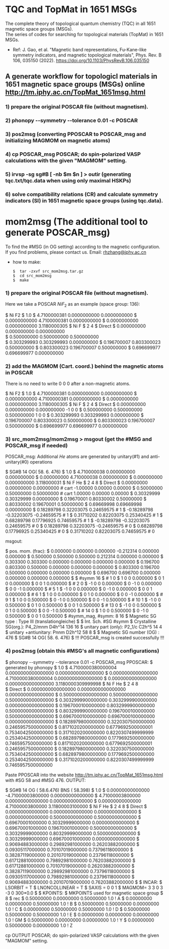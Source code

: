 # TQC and TopMat in 1651 MSGs
The complete theory of topological quantum chemistry (TQC) in all 1651 magnetic space groups (MSGs).</br>
The series of codes for searching for topological materials (TopMat) in 1651 MSGs.

* Ref: J. Gao, et al. "Magnetic band representations, Fu-Kane-like symmetry indicators, and magnetic topological materials", Phys. Rev. B 106, 035150 (2022). https://doi.org/10.1103/PhysRevB.106.035150  <br>

## A generate workflow for topologicl materials in 1651 magnetic space groups (MSGs) online http://tm.iphy.ac.cn/TopMat_1651msg.html
### 1) prepare the original POSCAR file (without magnetism).

### 2) phonopy --symmetry --tolerance 0.01 -c POSCAR

### 3) pos2msg (converting PPOSCAR to POSCAR_msg and initializing MAGMOM on magnetic atoms)
 
### 4) cp POSCAR_msg POSCAR; do spin-polarized VASP calculations with the given "MAGMOM" setting.

### 5) irvsp -sg sg#B [ -nb $m $n ] > outir (generating tqc.txt/tqc.data when using only maximal HSKPs)

### 6) solve compatibility relations (CR) and calculate symmetry indicators (SI) in 1651 magnetic space groups (using tqc.data).


# mom2msg (The additional tool to generate POSCAR_msg)
To find the #MSG (in OG setting) according to the magnetic configuration.</br>
If you find problems, please contact us. Email: rhzhang@iphy.ac.cn</br>


* how to make:

      $  tar -zxvf src_mom2msg.tar.gz
      $  cd src_mom2msg
      $  make

### 1) prepare the original POSCAR file (without magnetism).
Here we take a POSCAR $NiF_2$ as an example (space group: 136):

   $     Ni F2
   $     1.0
   $             4.7100000381         0.0000000000         0.0000000000
   $             0.0000000000         4.7100000381         0.0000000000
   $             0.0000000000         0.0000000000         3.1180000305
   $        Ni    F
   $         2    4
   $     Direct
   $          0.000000000         0.000000000         0.000000000  
   $          0.500000000         0.500000000         0.500000000  
   $          0.303299993         0.303299993         0.000000000
   $          0.196700007         0.803300023         0.500000000
   $          0.803300023         0.196700007         0.500000000
   $          0.696699977         0.696699977         0.000000000



### 2) add the MAGMOM (Cart. coord.) behind the magnetic atoms in POSCAR
There is no need to write 0 0 0 after a non-magnetic atoms.

   $     Ni F2
   $     1.0
   $             4.7100000381         0.0000000000         0.0000000000
   $             0.0000000000         4.7100000381         0.0000000000
   $             0.0000000000         0.0000000000         3.1180000305
   $        Ni    F
   $         2    4
   $     Direct
   $          0.000000000         0.000000000         0.000000000  -1 0 0
   $          0.500000000         0.500000000         0.500000000   1 0 0
   $          0.303299993         0.303299993         0.000000000
   $          0.196700007         0.803300023         0.500000000
   $          0.803300023         0.196700007         0.500000000
   $          0.696699977         0.696699977         0.000000000



### 3) src_mom2msg/mom2msg > msgout (get the #MSG and POSCAR_msg if needed)
POSCAR_msg: Additional $He$ atoms are generated by unitary(#1) and anti-unitary(#0) operations

   $     SG#B 14   OG( 58. 6. 476)
   $          1.0
   $          4.710000038     0.000000000     0.000000000
   $          0.000000000     4.710000038     0.000000000
   $          0.000000000     0.000000000     3.118000031
   $      Ni  F    He
   $        2   4   8
   $     Direct
   $       0.00000000  0.00000000  0.00000000  # cart -1.00000  0.00000  0.00000
   $       0.50000000  0.50000000  0.50000000  # cart  1.00000  0.00000  0.00000
   $       0.30329999  0.30329999  0.00000000
   $       0.19670001  0.80330002  0.50000000
   $       0.80330002  0.19670001  0.50000000
   $       0.69669998  0.69669998  0.00000000
   $       0.18289798  0.32203075  0.24659575  # 1
   $      -0.18289798 -0.32203075 -0.24659575  # 1
   $       0.31710202  0.82203075  0.25340425  # 1
   $       0.68289798  0.17796925  0.74659575  # 1
   $      -0.18289798 -0.32203075  0.24659575  # 0
   $       0.18289798  0.32203075 -0.24659575  # 0
   $       0.68289798  0.17796925  0.25340425  # 0
   $       0.31710202  0.82203075  0.74659575  # 0



msgout:

   $      pos. mom. (frac):
   $       0.000000  0.000000  0.000000 -0.212314  0.000000  0.000000
   $       0.500000  0.500000  0.500000  0.212314  0.000000  0.000000
   $       0.303300  0.303300  0.000000  0.000000  0.000000  0.000000
   $       0.196700  0.803300  0.500000  0.000000  0.000000  0.000000
   $       0.803300  0.196700  0.500000  0.000000  0.000000  0.000000
   $       0.696700  0.696700  0.000000  0.000000  0.000000  0.000000
   $
   $     #symm 16
   $     #  1   0
   $       1  0  0    0.000000
   $       0  1  0    0.000000
   $       0  0  1    0.000000
   $     #  2   0
   $      -1  0  0    0.000000
   $       0 -1  0    0.000000
   $       0  0 -1    0.000000
   $     #  5   1
   $      -1  0  0    0.000000
   $       0 -1  0    0.000000
   $       0  0  1    0.000000
   $     #  6   1
   $       1  0  0    0.000000
   $       0  1  0    0.000000
   $       0  0 -1    0.000000
   $     #  9   1
   $       1  0  0    0.500000
   $       0 -1  0    0.500000
   $       0  0 -1    0.500000
   $     # 10   1
   $      -1  0  0    0.500000
   $       0  1  0    0.500000
   $       0  0  1    0.500000
   $     # 13   0
   $      -1  0  0    0.500000
   $       0  1  0    0.500000
   $       0  0 -1    0.500000
   $     # 14   0
   $       1  0  0    0.500000
   $       0 -1  0    0.500000
   $       0  0  1    0.500000
   $     #symm_mag,  #symm:  8 16
   $     Magnetic SG type : Type III (translationgleiche)
   $
   $                                 Int.   Sch.    #SG   #symm
   $     Crystalline SG(org.):  P4_2/mnm    D4h^14  136   16
   $     unitary  part (only):    P2_1/c     C2h^5   14    4
   $     unitary +antiunitary:      Pnnm    D2h^12   58    8
   $
   $     Magnetic SG number (OG) :   476
   $      SG#B 14   OG( 58. 6. 476)
   $      !!! POSCAR_msg is created successfully !!!


### 4) pos2msg (obtain this #MSG's all magnetic configurations)
   $     phonopy --symmetry --tolerance 0.01 -c POSCAR_msg
PPOSCAR:
   $     generated by phonopy
   $        1.0 
   $          4.7100000380000004    0.0000000000000000    0.0000000000000000
   $          0.0000000000000000    4.7100000380000004    0.0000000000000000
   $          0.0000000000000000    0.0000000000000000    3.1180000309999998
   $     Ni F He
   $        2    4    8   
   $     Direct
   $       0.0000000000000000  0.0000000000000000  0.0000000000000000
   $       0.5000000000000000  0.5000000000000000  0.5000000000000000
   $       0.3032999900000000  0.3032999900000000  0.0000000000000000
   $       0.1967000100000000  0.8032999900000000  0.5000000000000000
   $       0.8032999900000000  0.1967000100000000  0.5000000000000000
   $       0.6967000100000000  0.6967000100000000  0.0000000000000000
   $       0.1828979800000000  0.3220307500000000  0.2465957500000000
   $       0.8171020200000000  0.6779692500000001  0.7534042500000000
   $       0.3171020200000000  0.8220307499999999  0.2534042500000000
   $       0.6828979800000000  0.1779692500000000  0.7465957500000000
   $       0.8171020200000000  0.6779692500000001  0.2465957500000000
   $       0.1828979800000000  0.3220307500000000  0.7534042500000000
   $       0.6828979800000000  0.1779692500000000  0.2534042500000000
   $       0.3171020200000000  0.8220307499999999  0.7465957500000000

Paste PPOSCAR into the website http://tm.iphy.ac.cn/TopMat_1651msg.html with #SG 58 and #MSG 476.
OUTPUT:

   $     SG#B  14   OG (    58.6.476)   BNS (      58.398)
   $       1.0
   $         0.00000000000000   -4.71000003800000    0.00000000000000
   $         4.71000003800000    0.00000000000000    0.00000000000000
   $         0.00000000000000    4.71000003800000    3.11800003100000
   $        Ni    F   He
   $         2    4    8
   $     Direct
   $         0.00000000000000    0.00000000000000    0.00000000000000
   $         0.00000000000000    0.50000000000000    0.50000000000000
   $         0.69670001000000    0.30329999000000    0.00000000000000
   $         0.69670001000000    0.19670001000000    0.50000000000000
   $         0.30329999000000    0.80329999000000    0.50000000000000
   $         0.30329999000000    0.69670001000000    0.00000000000000
   $         0.90694883000000    0.29892981000000    0.26203882000000
   $         0.09305117000000    0.70107019000000    0.73796118000000
   $         0.38287119000000    0.20107019000000    0.23796118000000
   $         0.61712881000000    0.79892981000000    0.76203882000000
   $         0.61712881000000    0.70107019000000    0.26203882000000
   $         0.38287119000000    0.29892981000000    0.73796118000000
   $         0.09305117000000    0.79892981000000    0.23796118000000
   $         0.90694883000000    0.20107019000000    0.76203882000000
   $
   $     INCAR:
   $     LSORBIT = T
   $     LNONCOLLINEAR = T
   $     SAXIS = 0 0 1
   $     MAGMOM= 3  3  0  3 -3  0 300*0.0
   $
   $     KPOINTS:
   $     MKPOINTS used for magnetic space group
   $       8
   $     rec
   $         0.50000000    0.00000000    0.50000000    1.0    ! A
   $         0.00000000    0.00000000    0.50000000    1.0    ! B
   $         0.50000000    0.50000000    0.00000000    1.0    ! C
   $         0.00000000    0.50000000    0.50000000    1.0    ! D
   $         0.50000000    0.50000000    0.50000000    1.0    ! E
   $         0.00000000    0.00000000    0.00000000    1.0    ! GM
   $         0.50000000    0.00000000    0.00000000    1.0    ! Y
   $         0.00000000    0.50000000    0.00000000    1.0    ! Z

cp OUTPUT POSCAR; do spin-polarized VASP calculations with the given "MAGMOM" setting.

